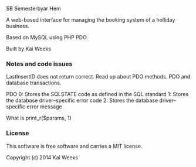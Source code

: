 
SB Semesterbyar Hem


A web-based interface for managing the booking system of a holliday business.

Based on MySQL using PHP PDO.

Built by Kai Weeks



### Notes and code issues
LastInsertID does not return correct. Read up about PDO methods.
PDO and database transactions.

PDO 
0: Stores the SQLSTATE code as defined in the SQL standard
1: Stores the database driver–specific error code
2: Stores the database driver–specific error message

What is print_r($params, 1)

### License


This software is free software and carries a MIT license.

Copyright (c) 2014 Kai Weeks